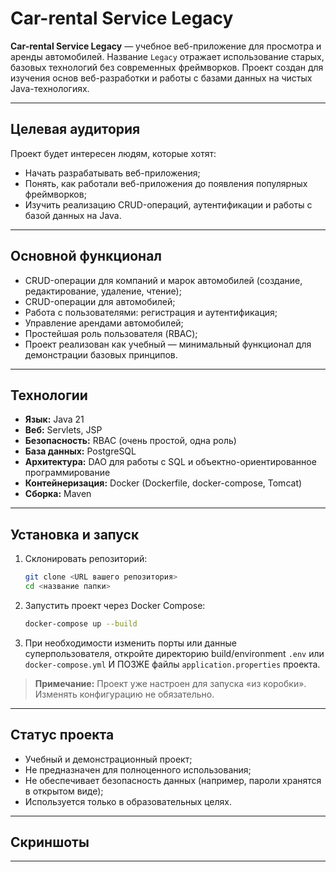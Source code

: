 # Car-rental Service Legacy

**Car-rental Service Legacy** — учебное веб-приложение для просмотра и аренды автомобилей. Название `Legacy` отражает использование старых, базовых технологий без современных фреймворков. Проект создан для изучения основ веб-разработки и работы с базами данных на чистых Java-технологиях.

---

## Целевая аудитория

Проект будет интересен людям, которые хотят:

- Начать разрабатывать веб-приложения;
- Понять, как работали веб-приложения до появления популярных фреймворков;
- Изучить реализацию CRUD-операций, аутентификации и работы с базой данных на Java.

---

## Основной функционал

- CRUD-операции для компаний и марок автомобилей (создание, редактирование, удаление, чтение);
- CRUD-операции для автомобилей;
- Работа с пользователями: регистрация и аутентификация;
- Управление арендами автомобилей;
- Простейшая роль пользователя (RBAC);
- Проект реализован как учебный — минимальный функционал для демонстрации базовых принципов.

---

## Технологии

- **Язык:** Java 21  
- **Веб:** Servlets, JSP  
- **Безопасность:** RBAC (очень простой, одна роль)  
- **База данных:** PostgreSQL  
- **Архитектура:** DAO для работы с SQL и объектно-ориентированное программирование  
- **Контейнеризация:** Docker (Dockerfile, docker-compose, Tomcat)  
- **Сборка:** Maven  

---

## Установка и запуск

1. Склонировать репозиторий:  
   ```bash
   git clone <URL вашего репозитория>
   cd <название папки>
    ```

2. Запустить проект через Docker Compose:

   ```bash
   docker-compose up --build
   ```

3. При необходимости изменить порты или данные суперпользователя, откройте директорию build/environment `.env` или `docker-compose.yml` И ПОЗЖЕ файлы `application.properties` проекта.

> **Примечание:** Проект уже настроен для запуска «из коробки». Изменять конфигурацию не обязательно.

---

## Статус проекта

* Учебный и демонстрационный проект;
* Не предназначен для полноценного использования;
* Не обеспечивает безопасность данных (например, пароли хранятся в открытом виде);
* Используется только в образовательных целях.

---

## Скриншоты

---
